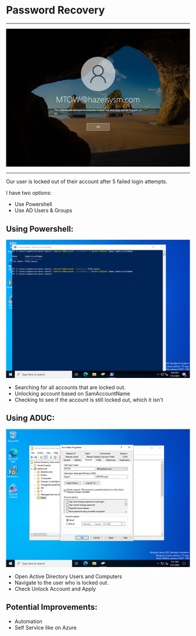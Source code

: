 # Password Recovery
---

![Screenshot](./images/lockout_gui.png)

---
Our user is locked out of their account after 5 failed login attempts.

I have two options:
- Use Powershell
- Use AD Users & Groups

Using Powershell:
---

![Screenshot](./images/ps_unlock.png)

- Searching for all accounts that are locked out.
- Unlocking account based on SamAccountName
- Checking to see if the account is still locked out, which it isn't

Using ADUC:
---
![Screenshot](./images/app_unlock.png)

- Open Active Directory Users and Computers
- Navigate to the user who is locked out.
- Check Unlock Account and Apply

Potential Improvements:
---

- Automation
- Self Service like on Azure



